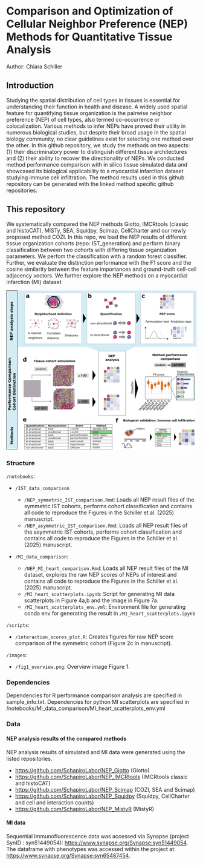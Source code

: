 # Comparison and Optimization of Cellular Neighbor Preference (NEP) Methods for Quantitative Tissue Analysis
Author: Chiara Schiller

## Introduction
Studying the spatial distribution of cell types in tissues is essential for understanding their function in health and disease. A widely used spatial feature for quantifying tissue organization is the pairwise neighbor preference (NEP) of cell types, also termed co-occurrence or colocalization. Various methods to infer NEPs have proved their utility in numerous biological studies, but despite their broad usage in the spatial biology community, no clear guidelines exist for selecting one method over the other. In this github repository, we study the methods on two aspects: (1) their discriminatory power to distinguish different tissue architectures and (2) their ability to recover the directionality of NEPs. We conducted method performance comparison with in silico tissue simulated data and showcased its biological applicability to a myocardial infarction dataset studying immune cell infiltration. The method results used in this github repository can be generated with the linked method specific github repositories.

## This repository
We systematically compared the NEP methods Giotto, IMCRtools (classic and histoCAT), MISTy, SEA, Squidpy, Scimap, CellCharter and our newly proposed method COZI. In this repo, we load the NEP results of different tissue organization cohorts (repo: IST_generation) and perform binary classification between two cohorts with differing tissue organization parameters. We perfom the classification with a random forest classifier. Further, we evaluate the distinction performance with the F1 score and the cosine similarity between the feature importances and ground-truth cell-cell adjacency vectors. We further explore the NEP methods on a myocardial infarction (MI) dataset

![Overview Figure 1](images/fig1_overview.png)

### Structure

`/notebooks`: 
- `/IST_data_comparison`
    - `/NEP_symmetric_IST_comparison.Rmd`: Loads all NEP result files of the symmetric IST cohorts, performs cohort classification and contains all code to reproduce the Figures in the Schiller et al. (2025) manuscript. 
    - `/NEP_asymmetric_IST_comparison.Rmd`: Loads all NEP result files of the asymmetric IST cohorts, performs cohort classification and contains all code to reproduce the Figures in the Schiller et al. (2025) manuscript. 
    
- `/MI_data_comparison`:
    - `/NEP_MI_heart_comparison.Rmd`: Loads all NEP result files of the MI dataset, explores the raw NEP scores of NEPs of interest and contains all code to reproduce the Figures in the Schiller et al. (2025) manuscript. 
    - `/MI_heart_scatterplots.ipynb`: Script for generating MI data scatterplots in Figure 4a,b and the image in Figure 7a.
    - `/MI_heart_scatterplots_env.yml`: Environment file for generating conda env for generating the result in `/MI_heart_scatterplots.ipynb`
    
`/scripts`: 
- `/interaction_scores_plot.R`: Creates figures for raw NEP score comparison of the symmetric cohort (Figure 2c in manuscript).

`/images`: 
- `/fig1_overview.png`: Overview image Figure 1. 

### Dependencies

Dependencies for R performance comparison analysis are specified in sample_info.txt. 
Dependencies for python MI scatterplots are specified in /notebooks/MI_data_comparison/MI_heart_scatterplots_env.yml

### Data

#### NEP analysis results of the compared methods

NEP analysis results of simulated and MI data were generated using the listed repositories. 

- https://github.com/SchapiroLabor/NEP_Giotto (Giotto)
- https://github.com/SchapiroLabor/NEP_IMCRtools (IMCRtools classic and histoCAT)
- https://github.com/SchapiroLabor/NEP_Scimap (COZI, SEA and Scimap)
- https://github.com/SchapiroLabor/NEP_Squidpy (Squidpy, CellCharter and cell and interaction counts)
- https://github.com/SchapiroLabor/NEP_MistyR (MistyR)

#### MI data

Sequential Immunofluorescence data was accessed via Synapse (project SynID : syn51449054): https://www.synapse.org/Synapse:syn51449054. The dataframe with phenotypes was accessed within the project at:  https://www.synapse.org/Synapse:syn65487454.


